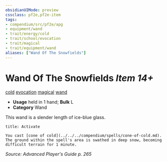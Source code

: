 ```yaml
---
obsidianUIMode: preview
cssclass: pf2e,pf2e-item
tags:
- compendium/src/pf2e/apg
- equipment/wand
- trait/energy/cold
- trait/school/evocation
- trait/magical
- trait/equipment/wand
aliases: ["Wand Of The Snowfields"]
---
```

# Wand Of The Snowfields *Item 14+*  
[cold](cold.md)  [evocation](evocation.md)  [magical](magical.md)  [wand](wand.md)  

- **Usage** held in 1 hand; **Bulk** L
- **Category** Wand

This wand is a slender length of ice-blue glass.

```ad-embed-ability
title: Activate

You cast [cone of cold](../../../compendium/spells/cone-of-cold.md). The ground within the spell's area is swathed in deep snow, becoming difficult terrain for 1 minute.
```

*Source: Advanced Player's Guide p. 265*
